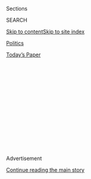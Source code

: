 <div id="app">

<div>

<div>

<div>

<div class="NYTAppHideMasthead css-1q2w90k e1suatyy0">

<div class="section css-ui9rw0 e1suatyy2">

<div class="css-eph4ug er09x8g0">

<div class="css-6n7j50">

</div>

<span class="css-1dv1kvn">Sections</span>

<div class="css-10488qs">

<span class="css-1dv1kvn">SEARCH</span>

</div>

[Skip to content](#site-content)[Skip to site
index](#site-index)

</div>

<div id="masthead-section-label" class="css-1wr3we4 eaxe0e00">

[Politics](https://www.nytimes3xbfgragh.onion/section/politics)

</div>

<div class="css-10698na e1huz5gh0">

</div>

</div>

<div id="masthead-bar-one" class="section hasLinks css-15hmgas e1csuq9d3">

<div class="css-uqyvli e1csuq9d0">

</div>

<div class="css-1uqjmks e1csuq9d1">

</div>

<div class="css-9e9ivx">

[](https://myaccount.nytimes3xbfgragh.onion/auth/login?response_type=cookie&client_id=vi)

</div>

<div class="css-1bvtpon e1csuq9d2">

[Today’s
Paper](https://www.nytimes3xbfgragh.onion/section/todayspaper)

</div>

</div>

</div>

</div>

<div data-aria-hidden="false">

<div id="site-content" data-role="main">

<div>

<div class="css-1aor85t" style="opacity:0.000000001;z-index:-1;visibility:hidden">

<div class="css-1hqnpie">

<div class="css-epjblv">

<span class="css-17xtcya">[Politics](/section/politics)</span><span class="css-x15j1o">|</span><span class="css-fwqvlz">Settlements
for Company Sins Can No Longer Aid Other Projects, Sessions
Says</span>

</div>

<div class="css-k008qs">

<div class="css-1iwv8en">

<span class="css-18z7m18"></span>

<div>

</div>

</div>

<span class="css-1n6z4y">https://nyti.ms/2t4Emh7</span>

<div class="css-1705lsu">

<div class="css-4xjgmj">

<div class="css-4skfbu" data-role="toolbar" data-aria-label="Social Media Share buttons, Save button, and Comments Panel with current comment count" data-testid="share-tools">

  - 
  - 
  - 
  - 
    
    <div class="css-6n7j50">
    
    </div>

  - 

</div>

</div>

</div>

</div>

</div>

</div>

<div class="css-13pd83m">

</div>

<div id="top-wrapper" class="css-1sy8kpn">

<div id="top-slug" class="css-l9onyx">

Advertisement

</div>

[Continue reading the main
story](#after-top)

<div class="ad top-wrapper" style="text-align:center;height:100%;display:block;min-height:250px">

<div id="top" class="place-ad" data-position="top" data-size-key="top">

</div>

</div>

<div id="after-top">

</div>

</div>

<div id="sponsor-wrapper" class="css-1hyfx7x">

<div id="sponsor-slug" class="css-19vbshk">

Supported by

</div>

[Continue reading the main
story](#after-sponsor)

<div id="sponsor" class="ad sponsor-wrapper" style="text-align:center;height:100%;display:block">

</div>

<div id="after-sponsor">

</div>

</div>

<div class="css-1vkm6nb ehdk2mb0">

# Settlements for Company Sins Can No Longer Aid Other Projects, Sessions Says

</div>

<div class="css-79elbk" data-testid="photoviewer-wrapper">

<div class="css-z3e15g" data-testid="photoviewer-wrapper-hidden">

</div>

<div class="css-1a48zt4 ehw59r15" data-testid="photoviewer-children">

![<span class="css-16f3y1r e13ogyst0" data-aria-hidden="true"></span> ¶
<span>Water and sediment gush out of a pipe in a project to restore the
beaches near Port Fourchon, Louisiana. Much of the funding came from
fines paid by BP from the devastating 2010 Deepwater Horizon oil
spill.</span> ¶
<span class="css-cnj6d5 e1z0qqy90" itemprop="copyrightHolder"><span class="css-1ly73wi e1tej78p0">Credit...</span><span><span>William
Widmer for The New York
Times</span></span></span>](https://static01.graylady3jvrrxbe.onion/images/2017/06/10/science/10SETTLE3/10SETTLE3-articleLarge.jpg?quality=75&auto=webp&disable=upscale)

</div>

</div>

<div class="css-xt80pu e12qa4dv0">

<div class="css-18e8msd">

<div class="css-vp77d3 epjyd6m0">

<div class="css-1baulvz">

By [<span class="css-1baulvz" itemprop="name">Tatiana
Schlossberg</span>](https://www.nytimes3xbfgragh.onion/by/tatiana-schlossberg)
and [<span class="css-1baulvz last-byline" itemprop="name">Hiroko
Tabuchi</span>](http://www.nytimes3xbfgragh.onion/by/hiroko-tabuchi)

</div>

</div>

  - June 9,
    2017

  - 
    
    <div class="css-4xjgmj">
    
    <div class="css-d8bdto" data-role="toolbar" data-aria-label="Social Media Share buttons, Save button, and Comments Panel with current comment count" data-testid="share-tools">
    
      - 
      - 
      - 
      - 
        
        <div class="css-6n7j50">
        
        </div>
    
      - 
    
    </div>
    
    </div>

</div>

</div>

<div class="section meteredContent css-1r7ky0e" name="articleBody" itemprop="articleBody">

<div class="css-1fanzo5 StoryBodyCompanionColumn">

<div class="css-53u6y8">

When companies settle claims of wrongdoing, they are often compelled to
pay for environmental or community development projects as well as pay
fines and direct compensation to victims. Sometimes the third-party
payments are only marginally related to the damages caused by the
company’s actions.

To settle claims from the Gulf oil spill, [BP was required to spend
billions](https://www.nytimes3xbfgragh.onion/interactive/2015/07/02/us/bp-oil-spill-settlement-background.html?mcubz=1)
on coastal restoration projects that were not directly related to spill
damage. [Volkswagen is financing electric vehicle charging
stations](https://www.nytimes3xbfgragh.onion/2017/03/30/business/volkswagen-diesel-penalties.html?mcubz=1)
under its settlement of the diesel emissions cheating scandal. [Duke
Energy paid for soil
restoration](https://www.nytimes3xbfgragh.onion/2015/09/11/us/duke-energy-to-pay-fine-over-power-plant-violations.html?mcubz=1)
on federal land as part of its compensation for air pollution violations
at some of its power plants in North Carolina.

That longstanding practice is now under attack on two fronts,
potentially jeopardizing a source of financing for initiatives across
the country that supporters say have paid great environmental and social
dividends. Critics say the practice effectively creates “slush funds”
for favored organizations or causes.

Attorney General Jeff Sessions, [in a memo issued this
week](https://www.eenews.net/assets/2017/06/07/document_gw_01.pdf),
directed the [Justice
Department](https://www.nytimes3xbfgragh.onion/topic/organization/us-justice-department)
to no longer include funding for projects managed by outside groups in
settlements with corporate wrongdoers. The settlement money will instead
go exclusively to the federal Treasury or to victims of the company’s
actions, Mr. Sessions said.

</div>

</div>

<div class="css-1fanzo5 StoryBodyCompanionColumn">

<div class="css-53u6y8">

“It has come to my attention that certain previous settlement agreements
involving the department included payments to various nongovernmental,
third-party organizations as a condition of settlement with the United
States,” Mr. Sessions said. “These third-party organizations were
neither victims nor parties to the lawsuits. The department will no
longer engage in this practice.”

The policy applies only to future cases.

A [bill with similar
intent](https://www.congress.gov/bill/115th-congress/house-bill/732/text/ih),
sponsored by Robert W. Goodlatte, Republican of Virginia, passed a House
committee in February. It would prevent the government from using
settlement money from civil cases for purposes other than direct victim
compensation or remediation, like cleanups of environmental disasters. A
[version of the
bill](https://www.congress.gov/bill/114th-congress/house-bill/5063/text)
passed the House last year, but died in the Senate.

This year, groups including the Competitive Enterprise Institute and
Americans for Prosperity, both closely linked to the libertarian
billionaire brothers Charles G. and David H. Koch, wrote to President
Trump criticizing a recent settlement between the Obama administration’s
Justice Department and Volkswagen.

[The $14.7 billion
settlement](https://www.nytimes3xbfgragh.onion/2016/06/28/business/volkswagen-settlement-diesel-scandal.html),
over Volkswagen’s use of “defeat devices” to cheat emissions rules,
included almost $2 billion that Volkswagen was required to invest in
electric vehicle charging stations and other clean vehicle technology.
The settlement also directed Volkswagen to pay $2.7 billion to programs
that would reduce pollution from diesel cars and trucks. Volkswagen had
been accused of manufacturing cars that spewed harmful nitrogen oxides
at up to 40 times the levels allowed under the [Clean Air
Act](http://topics.nytimes3xbfgragh.onion/top/reference/timestopics/subjects/c/clean_air_act/index.html?inline=nyt-classifier).

Some of the money was in effect going to pay for clean air initiatives
championed by President Barack Obama, the conservative groups said,
initiatives that Congress twice refused to fund.

</div>

</div>

<div class="css-1fanzo5 StoryBodyCompanionColumn">

<div class="css-53u6y8">

“Having been twice spurned by lawmakers, the Obama administration
leveraged the Volkswagen settlement,” the groups charged. All settlement
money, they argued, should “instead be deposited into the U.S.
Treasury.”

The groups said that Congress has not authorized or provided money for
electric vehicle infrastructure. They said the plan represents “an
end-run around Congress’s lawmaking power.”

Such settlement funds can be appropriate in cases of environmental
wrongdoing, some environmental lawyers said, because the victims are
often scattered over large areas or are difficult to identify and
compensate directly. At times, the government has ordered a polluter to
pay for unrelated environmental restoration projects as restitution; the
attorney general’s order would prohibit such deals.

Environmental groups say that settlement funds have gone to critical
projects nationwide. The 2012 settlement with BP, in which it agreed to
pay to resolve criminal charges, included more than $2 billion for
projects aimed at environmental restoration in the Gulf of Mexico, and
research into spill prevention and other topics. A 2015 settlement with
Duke Energy allocated $4.4 million to stream and river ecosystem
restoration in North Carolina.

“You’re killing something that’s worked really well — which is getting
violators who’ve broken the law, in some cases in a criminal way, to
agree to fund projects to make the air or water cleaner,” said Eric
Schaeffer, executive director of the Environmental Integrity Project and
the former director of civil enforcement at the [Environmental
Protection
Agency](https://www.nytimes3xbfgragh.onion/topic/organization/environmental-protection-agency).
“What’s wrong with that?”

Mr. Sessions’ new policy directs Justice Department lawyers not to
include similar payments in settlements with corporations. “The goals of
any settlement are, first and foremost, to compensate victims, redress
harm, or punish and deter unlawful conduct,” he said in his memo, dated
June 5.

The House bill, known as the Stop Settlement Slush Funds Act of 2017,
would turn that policy into law, making it difficult for future
administrations to reverse.

</div>

</div>

<div class="css-1fanzo5 StoryBodyCompanionColumn">

<div class="css-53u6y8">

Mr. Goodlatte, who co-sponsored the bill, [cited the government’s
settlement](https://judiciary.house.gov/press-release/statement-house-judiciary-committee-chairman-bob-goodlatte-markup-h-r-732-stop-settlement-slush-funds-act-2017/)
with Volkswagen as an example of the abuse of settlement funds. He also
referred to a deal that required Credit Suisse to originate affordable
housing loans that generate a minimum of $240 million in credit as part
of [a settlement related to its handling of
mortgages](https://www.nytimes3xbfgragh.onion/2016/12/23/business/dealbook/credit-suisse-mortgage-investigation.html)
before the global financial crisis. Mr. Goodlatte called that
“effectively a donation in the guise of a loan.”

Credit Suisse declined to comment.

Frank Holleman, a senior lawyer for the Southern Environmental Law
Center, said that if settlement money for environmental violations goes
to the Treasury Department, it may be spent on something else, and
prevent restoration of or protection of an affected community or
ecosystem.

“You can’t just dump money in the river and it gets clean,” he said.
“You have to contribute to a nonprofit that does the work to make it
that way. It‘s not just being thrown away or given to these entities —
it’s payments for a particular service.”

The money has gone to a variety of environmental projects.

In 2015, [Duke
Energy](https://www.nytimes3xbfgragh.onion/topic/company/duke-energy-corporation),
a North Carolina utility, reached a settlement with the Department of
Justice over claims that it had violated the Clean Air Act at five of
its power plants in the state. The settlement, which contained
provisions to prevent further air pollution, including shutting down
coal-fired electricity generating units, also required the company to
pay a civil penalty and $4.4 million toward environmental mitigation
projects.

The mitigation projects included ecosystem restoration — soil
restoration in national forests, and restoration of a trout population,
or revegetation of Red Spruce trees — and electric vehicle charging
infrastructure and energy efficiency programs in poor areas.

Neil Nissan, a spokesman for Duke Energy, said the utility does not take
a position on the policy or the bill.

One of the projects the [BP settlement
money](https://www.nytimes3xbfgragh.onion/interactive/2015/07/02/us/bp-oil-spill-settlement-background.html?mcubz=1)
has funded is the restoration of more than 13 miles of beach along a
geographical feature known as the Caminada Headlands, which will provide
storm protection for Port Fourchon, La., and other nearby areas. BP
declined to comment.

</div>

</div>

<div class="css-1fanzo5 StoryBodyCompanionColumn">

<div class="css-53u6y8">

David M. Uhlmann, a professor at the University of Michigan Law School
and the former chief of the environmental crimes section at the Justice
Department, said, “The attorney general’s directive prohibits those
laudable third-party payments and, in doing so, needlessly undermines
public health and environmental protection efforts.”

He added, ”Congress can and should rely on the Justice Department and
regulatory agencies to ensure that companies who commit regulatory
violations make appropriate payments to remedy the harm they have
caused.”

</div>

</div>

</div>

<div>

</div>

<div>

</div>

<div>

</div>

<div>

<div id="bottom-wrapper" class="css-1ede5it">

<div id="bottom-slug" class="css-l9onyx">

Advertisement

</div>

[Continue reading the main
story](#after-bottom)

<div id="bottom" class="ad bottom-wrapper" style="text-align:center;height:100%;display:block;min-height:90px">

</div>

<div id="after-bottom">

</div>

</div>

</div>

</div>

</div>

## Site Index

<div>

</div>

## Site Information Navigation

  - [© <span>2020</span> <span>The New York Times
    Company</span>](https://help.nytimes3xbfgragh.onion/hc/en-us/articles/115014792127-Copyright-notice)

<!-- end list -->

  - [NYTCo](https://www.nytco.com/)
  - [Contact
    Us](https://help.nytimes3xbfgragh.onion/hc/en-us/articles/115015385887-Contact-Us)
  - [Work with us](https://www.nytco.com/careers/)
  - [Advertise](https://nytmediakit.com/)
  - [T Brand Studio](http://www.tbrandstudio.com/)
  - [Your Ad
    Choices](https://www.nytimes3xbfgragh.onion/privacy/cookie-policy#how-do-i-manage-trackers)
  - [Privacy](https://www.nytimes3xbfgragh.onion/privacy)
  - [Terms of
    Service](https://help.nytimes3xbfgragh.onion/hc/en-us/articles/115014893428-Terms-of-service)
  - [Terms of
    Sale](https://help.nytimes3xbfgragh.onion/hc/en-us/articles/115014893968-Terms-of-sale)
  - [Site
    Map](https://spiderbites.nytimes3xbfgragh.onion)
  - [Help](https://help.nytimes3xbfgragh.onion/hc/en-us)
  - [Subscriptions](https://www.nytimes3xbfgragh.onion/subscription?campaignId=37WXW)

</div>

</div>

</div>

</div>
